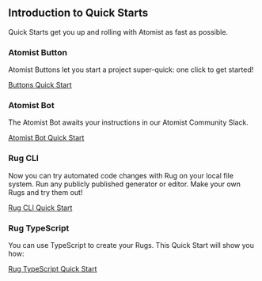 ## Introduction to Quick Starts

Quick Starts get you up and rolling with Atomist as fast as possible.

### Atomist Button

Atomist Buttons let you start a project super-quick: one click to get started!

[Buttons Quick Start](buttons.md)

### Atomist Bot

The Atomist Bot awaits your instructions in our Atomist Community Slack.

[Atomist Bot Quick Start](bot.md)

### Rug CLI

Now you can try automated code changes with Rug on your local file
system. Run any publicly published generator or editor. Make your own
Rugs and try them out!

[Rug CLI Quick Start](rug-cli.md)

### Rug TypeScript

You can use TypeScript to create your Rugs. This Quick Start will show you how:

[Rug TypeScript Quick Start](rug-typescript.md)

